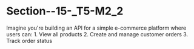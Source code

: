 # Section--15-_T5-M2_2
Imagine you're building an API for a simple e-commerce platform where users can: 1. View all products 2. Create and manage customer orders 3. Track order status
